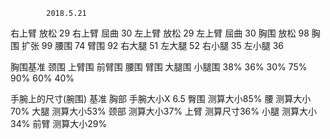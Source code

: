             2018.5.21
右上臂 放松    29
右上臂 屈曲    30
左上臂 放松    29
左上臂 屈曲    30
胸围 放松      98
胸围 扩张       99
腰围           74
臂围           92
右大腿         51
左大腿         52
右小腿         35
左小腿         36


胸围基准  颈围 上臂围 前臂围 腰围 臂围 大腿围 小腿围
           38%  36%   30%   75% 90%  60%    40%    

手腕上的尺寸(腕围) 基准
           胸部	手腕大小X 6.5
           臀围	测算大小85%
           腰	测算大小70%
           大腿	测算大小53%
           颈部	测算大小37%
           上臂	测算尺寸36%
           小腿	测算大小34%
           前臂	测算大小29%
